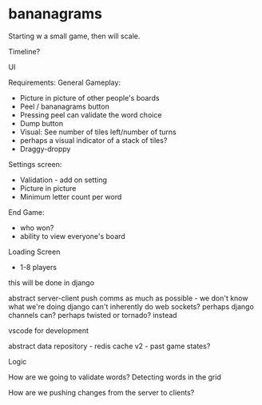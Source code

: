 # bananagrams

Starting w a small game, then will scale.

Timeline?

UI

Requirements:
General Gameplay:
- Picture in picture of other people's boards
- Peel / bananagrams button
- Pressing peel can validate the word choice
- Dump button
- Visual: See number of tiles left/number of turns
-   perhaps a visual indicator of a stack of tiles?
- Draggy-droppy

Settings screen:
- Validation - add on setting
- Picture in picture
- Minimum letter count per word

End Game:
- who won?
- ability to view everyone's board

Loading Screen
- 1-8 players

this will be done in django 

abstract server-client push comms as much as possible - we don't know what we're doing
django can't inherently do web sockets?
  perhaps django channels can?
  perhaps twisted or tornado? instead

vscode for development

abstract data repository - redis cache
v2 - past game states?


Logic


How are we going to validate words? Detecting words in the grid

How are we pushing changes from the server to clients?
